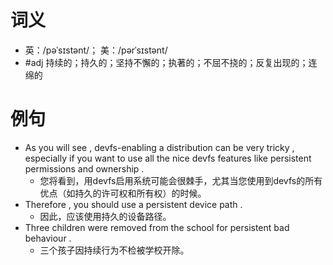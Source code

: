 # 词义
- 英：/pəˈsɪstənt/； 美：/pərˈsɪstənt/
- #adj 持续的；持久的；坚持不懈的；执著的；不屈不挠的；反复出现的；连绵的
# 例句
- As you will see , devfs-enabling a distribution can be very tricky , especially if you want to use all the nice devfs features like persistent permissions and ownership .
	- 您将看到，用devfs启用系统可能会很棘手，尤其当您使用到devfs的所有优点（如持久的许可权和所有权）的时候。
- Therefore , you should use a persistent device path .
	- 因此，应该使用持久的设备路径。
- Three children were removed from the school for persistent bad behaviour .
	- 三个孩子因持续行为不检被学校开除。
